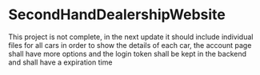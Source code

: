 # SecondHandDealershipWebsite

This project is not complete, in the next update it should include individual files for all cars in order to show the details of each car, the account page shall have more options and the login token shall be kept in the backend and shall have a expiration time
